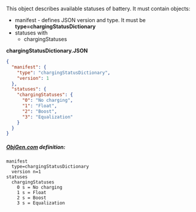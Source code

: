 This object describes available statuses of battery. It must contain objects:

- manifest - defines JSON version and type. It must be **type=chargingStatusDictionary**
- statuses with
  - chargingStatuses



**chargingStatusDictionary.JSON**

```json
{
  "manifest": {
    "type": "chargingStatusDictionary",
    "version": 1
  },
  "statuses": {
    "chargingStatuses": {
      "0": "No charging",
      "1": "Float",
      "2": "Boost",
      "3": "Equalization"
    }
  }
}
```



##### [ObjGen.com](http://www.objgen.com/json) definition:

```
manifest
  type=chargingStatusDictionary
  version n=1
statuses
  chargingStatuses
    0 s = No charging
    1 s = Float
    2 s = Boost
    3 s = Equalization

```

